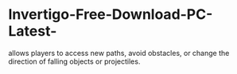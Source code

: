 # Invertigo-Free-Download-PC-Latest-
allows players to access new paths, avoid obstacles, or change the direction of falling objects or projectiles.
